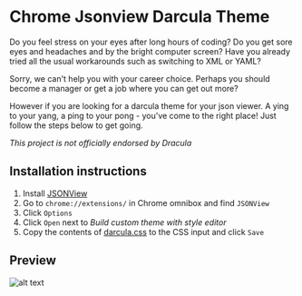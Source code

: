 # Chrome Jsonview Darcula Theme

Do you feel stress on your eyes after long hours of coding? Do you get sore eyes and headaches and by the bright computer screen? Have you already tried all the usual workarounds such as switching to XML or YAML? 

Sorry, we can't help you with your career choice. Perhaps you should become a manager or get a job where you can get out more? 

However if you are looking for a darcula theme for your json viewer. A ying to your yang, a ping to your pong - you've come to the right place! Just follow the steps below to get going.

_This project is not officially endorsed by Dracula_ 

## Installation instructions
1. Install [JSONView](https://chrome.google.com/webstore/detail/jsonview/chklaanhfefbnpoihckbnefhakgolnmc)
2. Go to `chrome://extensions/` in Chrome omnibox and find `JSONView`
3. Click `Options`
4. Click `Open` next to _Build custom theme with style editor_
5. Copy the contents of [darcula.css](../master/src/darcula.css) to the CSS input and click `Save`

## Preview
![alt text][logo]

[logo]: ../master/src/darcula-preview.png "Logo Title Text 2"
